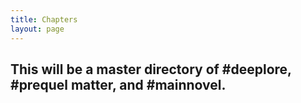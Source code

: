```yaml
---
title: Chapters
layout: page
---
```

## This will be a master directory of #deeplore, #prequel matter, and #mainnovel.
